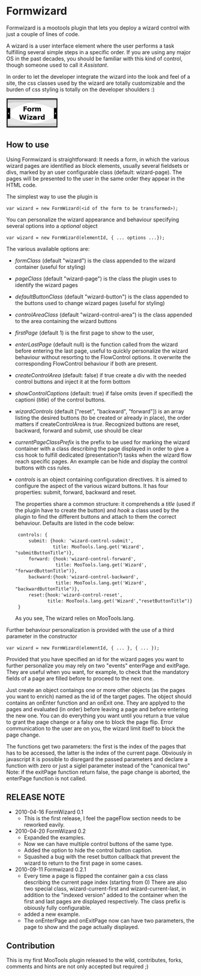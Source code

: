 Formwizard
===========

Formwizard is a mootools plugin that lets you deploy a wizard control with just a couple of lines of code.

A wizard is a user interface element where the user performs a task fulfilling several
simple steps in a specific order. If you are using any major OS in the past decades, 
you should be familiar with this kind of control, though someone used to call it *Assistant*.

In order to let the developer integrate the wizard into the look and feel of a site,
the css classes used by the wizard are totally customizable and the burden of css
styling is totally on the developer shoulders :)

![Screenshot](http://github.com/eineki/FormWizard/raw/master/thumb.png)

How to use
----------

Using Formwizard is straightforward: 
It needs a form, in which the various wizard pages are identified as block elements,
usually several fieldsets or divs, marked by an user configurable class (default: wizard-page).
The pages will be presented to the user in the same order they appear in the HTML code.

The simplest way to use the plugin is 
	
	var wizard = new FormWizard(<id of the form to be transformed>);

You can personalize the wizard appearance and behaviour specifying several options into a *optional* object

	var wizard = new FormWizard(elementId, { ... options ...});

The various available options are:

 - *formClass* (default "wizard") is the class appended to the wizard container (useful for styling)
 - *pageClass* (default "wizard-page") is the class the plugin uses to identify the wizard pages
 - *defaultButtonClass* (default "wizard-button") is the class appended to the buttons used to change wizard pages (useful for styling)
 - *controlAreaClass* (default "wizard-control-area") is the class appended to the area containing the wizard buttons
 - *firstPage* (default 1) is the first page to show to the user,
 - *enterLastPage* (default null) is the function called from the wizard before entering the last page, useful to quickly personalize the
   wizard behaviour without resorting to the FlowControl options. It overwrite the corresponding FlowControl behaviour if both are present.
 - *createControlArea* (default: false) if true create a div with the needed control buttons and inject it at the form bottom
 - *showControlCaptions* (default: true) if false omits (even if specified) the captioni (*title*) of the control buttons.
 - *wizardControls* (default ["reset", "backward", "forward"]) is an array listing the desired buttons (to be created or already in place), 
   the order matters if createControlArea is *true*. Recognized buttons are reset, backward, forward and submit, use should be clear
 - *currentPageClassPrefix* is the prefix to be used for marking the wizard container with a class describing the page displayed in order 
   to give a css hook to fulfill dedicated (presentation?) tasks when the wizard flow reach specific pages. An example can be hide and
   display the control buttons with css rules.
 - *controls* is an object containing configuration directives. It is aimed to configure the aspect of the various wizard buttons. It has 
   four properties: submit, forward, backward and reset. 

	The properties share a common structure: it comprehends a *title* (used if the plugin have to create the button) and *hook* a class
	used by the plugin to find the different buttons and attach to them the correct behaviour. Defaults are listed in the code below:

		controls: {
		    submit: {hook: 'wizard-control-submit',
		             title: MooTools.lang.get('Wizard', "submitButtonTitle")},
		    forward: {hook:'wizard-control-forward',
		              title: MooTools.lang.get('Wizard', "forwardButtonTitle")},
		    backward:{hook:'wizard-control-backward',
		              title: MooTools.lang.get('Wizard', "backwardButtonTitle")},
		    reset:{hook:'wizard-control-reset',
		           title: MooTools.lang.get('Wizard',"resetButtonTitle")}
		}

	As you see, The wizard relies on MooTools.lang.

Further behaviour personalization is provided with the use of a third parameter in the constructor

	var wizard = new FormWizard(elementId, { ... }, { ... });

Provided that you have specified an id for the wizard pages you want to further personalize you may
rely on two "events" enterPage and exitPage. They are useful when you want, for example, to check 
that the mandatory fields of a page are filled before to proceed to the next one.

Just create an object contaings one or more other objects (as the pages you want to enrich) named as the id of the target pages.
The object should contains an onEnter function and an onExit one. They are applyed to the pages and evaluated (in order) before leaving a
page and before entering the new one. You can do everything you want until you return a true value to grant the page change or a falsy one
to block the page flip. Error communication to the user are on you, the wizard limit itself to block the page change.

The functions get two parameters: the first is the index of the pages that has to be accessed, the latter is the index of the current page.
Obviously in javascript it is possible to disregard the passed parameters and declare a function with zero or just a siglel parameter instead
of the "canonical two"
Note: if the exitPage function return false, the page change is aborted, the enterPage function is not called.

RELEASE NOTE
------------

 + 2010-04-16 FormWizard 0.1 
    - This is the first release, I feel the pageFlow section needs to be reworked eavily.
 + 2010-04-20 FormWizard 0.2
    - Expanded the examples.
    - Now we can have multiple control buttons of the same type.
    - Added the option to hide the control button caption.
    - Squashed a bug with the reset button callback that prevent the wizard to return to the first page in some cases.
 + 2010-09-11 Formwizard 0.2.1
    - Every time a page is flipped the container gain a css class describing the current page index (starting from 0)
      There are also two special class, wizard-current-first and wizard-current-last, in addition to the "indexed version"
      added to the container when the first and last pages are displayed respectively. The class prefix is obiously fully 
      configurable.
    - added a new example.
    - The onEnterPage and onExitPage now can have two parameters, the page to show and the page actually displayed.
      
Contribution
------------

This is my first MooTools plugin released to the wild, contributes, forks, comments and hints are not only accepted but required ;)
